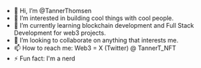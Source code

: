 - 👋 Hi, I’m @TannerThomsen
- 👀 I’m interested in building cool things with cool people. 
- 🌱 I’m currently learning blockchain development and Full Stack Development for web3 projects.
- 💞️ I’m looking to collaborate on anything that interests me.
- 📫 How to reach me: Web3 = X (Twitter) @ TannerT_NFT
- ⚡ Fun fact: I'm a nerd

<!---
TannerThomsen/TannerThomsen is a ✨ special ✨ repository because its `README.md` (this file) appears on your GitHub profile.
You can click the Preview link to take a look at your changes.
--->
